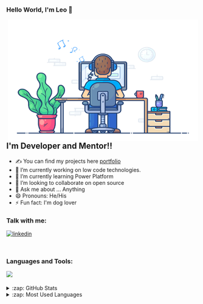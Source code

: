### Hello World, I'm Leo  👋

 <img align="right" alt="GIF" src="https://github.com/lvargas0584/lvargas0584/blob/main/dev.gif?raw=true" width="500" height="320" />

## I'm Developer and Mentor!!
- ✍ You can find my projects here [portfolio]
- 🔭 I’m currently working on low code technologies.
- 🌱 I’m currently learning Power Platform
- 👯 I’m looking to collaborate on open source 
- 💬 Ask me about ... Anything
- 😄 Pronouns: He/His
- ⚡ Fun fact: I'm dog lover


### Talk with me:
[![linkedin](https://skillicons.dev/icons?i=linkedin&theme=dark)][linkedin]


<br />

### Languages and Tools:

<img src="https://skillicons.dev/icons?i=java,cs,angular,react,mysql,mongodb,git,kubernetes,docker,azure,aws,vim,jenkins,grafana,prometheus,linux,prometheus,spring,idea,eclipse,vscode,visualstudio&perline=10" />

<br />
<br />
<details>
  <summary>:zap: GitHub Stats</summary>

  <img align="left" alt="Leo's GitHub Stats" src="https://github-readme-stats.vercel.app/api?username=lvargas0584&show_icons=true&hide_border=true" />

</details>


<details>
  <summary>:zap: Most Used Languages</summary>

<img align="left" alt="Leo's GitHub Top Languages" src="https://github-readme-stats.vercel.app/api/top-langs/?username=lvargas0584" />

</details>

[linkedin]: https://www.linkedin.com/in/leonardo-vargas-3237a843
[portfolio]: https://github.com/lvargas0584
